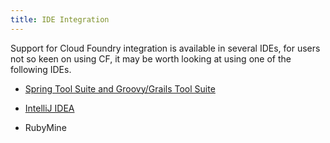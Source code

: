 ```yaml
---
title: IDE Integration
---
```


Support for Cloud Foundry integration is available in several IDEs, for users not so keen on using CF, it may be worth looking at using one of the following IDEs.


* [Spring Tool Suite and Groovy/Grails Tool Suite](./sts.html)

* [IntelliJ IDEA](./intellij.html)

* RubyMine
